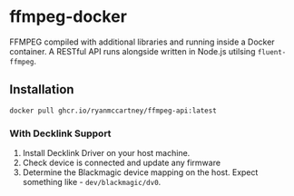 # ffmpeg-docker

FFMPEG compiled with additional libraries and running inside a Docker container. A RESTful API runs alongside written in Node.js utilsing `fluent-ffmpeg`.

## Installation

`docker pull ghcr.io/ryanmccartney/ffmpeg-api:latest`

### With Decklink Support

1. Install Decklink Driver on your host machine.
2. Check device is connected and update any firmware
3. Determine the Blackmagic device mapping on the host. Expect something like - `dev/blackmagic/dv0`.
